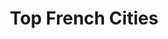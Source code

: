 ---
description: 法国著名城市游览路线。法国的app总是更艺术些！
layout: post
results:
- primaryGenreName: Travel
  version: '1.0'
  artworkUrl100: http://a935.phobos.apple.com/us/r30/Purple5/v4/57/51/b6/5751b6a7-db6e-61e9-b57c-eaa89d0e6b26/mzl.kneruapz.png
  trackViewUrl: https://itunes.apple.com/cn/app/top-french-cities/id910148360?mt=8&uo=4
  artworkUrl60: http://a805.phobos.apple.com/us/r30/Purple4/v4/74/2d/50/742d50b8-9e6d-b3bc-c8fc-c53a3e2b03d6/AppIcon72x72_ipad.png
  minimumOsVersion: '5.1.1'
  sellerName: SOIXANTE SEIZE
  supportedDevices:
  - iPad23G
  - iPad2Wifi
  - iPadWifi
  - iPadThirdGen4G
  - iPadMini4G
  - iPadThirdGen
  - iPadFourthGen4G
  - iPadFourthGen
  - iPad3G
  - iPadMini
  genres:
  - 旅游
  - 导航
  trackName: Top French Cities
  description: 'Top French Cities, the best way to experience France!

    Each city of France promises a unique journey: culture, history, gastronomy,
    design, shopping, events, french “art de vivre”…Discover your next destination
    either by following the suggested itineraries or by indicating your interests.
    You will be able to get the atmosphere of each destination by watching
    embedded video and photos, and get practical information.

    No connection is required to use the app.

    The routes will lead you to the following cities:

    Paris, Versailles Le Havre, Bordeaux , Poitiers, Toulouse, Montpellier,
    Nîmes, Avignon, Aix-en-Provence, Marseille, Nice, Saint-Etienne, Clermont-Ferrand,
    Dijon, Reims, Nancy, Metz, Strasbourg, Mulhouse Amiens, Lille, Rennes,
    Angers, Nantes.

    You will also find information on the main cultural sites along the way,
    such as Mont Saint Michel or the medieval city of Carcassonne.

    Search your destination by interest and choose between:

    -          Design & architecture

    -          Gastronomy

    -          UNESCO heritage

    -          Cites & wines

    -          Cities & nature

    -          French Savoir Faire


    Follow the guide and see you soon in a Top French city!

    The app has been developed by Atout France, France Tourism Development
    Agency, responsible for promoting the development of the tourism industry
    internationally.

    Top French Cities federate 24 tourist boards In France with one main objective:
    promote France through this network of most beautiful cities.

    Visit http://www.rendezvousenfrance.com , the official website for France
    destination, to prepare your next stay with the most accurate touristic
    information.'
  price: 0
  trackId: 910148360
  releaseDate: '2014-08-26T14:53:17Z'
  screenshotUrls: &a []
  artistViewUrl: https://itunes.apple.com/cn/artist/soixante-seize/id673652008?uo=4
  primaryGenreId: 6003
  kind: software
  fileSizeBytes: '1133316565'
  bundleId: com.soixanteseize.topfrenchcities
  trackContentRating: 17+
  artistName: SOIXANTE SEIZE
  trackCensoredName: Top French Cities
  isGameCenterEnabled: false
  contentAdvisoryRating: 17+
  languageCodesISO2A:
  - EN
  - DE
  features: *a
  wrapperType: software
  artworkUrl512: http://a935.phobos.apple.com/us/r30/Purple5/v4/57/51/b6/5751b6a7-db6e-61e9-b57c-eaa89d0e6b26/mzl.kneruapz.png
  formattedPrice: 免费
  artistId: 673652008
  genreIds:
  - '6003'
  - '6010'
  currency: CNY
  ipadScreenshotUrls:
  - http://a2.mzstatic.com/us/r30/Purple3/v4/62/4d/94/624d9400-2162-a9e0-bbf9-770c1d6d6435/screen480x480.jpeg
  - http://a5.mzstatic.com/us/r30/Purple5/v4/d8/4f/e8/d84fe837-d1aa-0d83-c733-bb59290f382f/screen480x480.jpeg
  - http://a4.mzstatic.com/us/r30/Purple5/v4/e3/77/47/e377478f-4dbb-09df-cdcb-e940416846a3/screen480x480.jpeg
  - http://a2.mzstatic.com/us/r30/Purple4/v4/fe/5a/66/fe5a6669-d3d7-d26f-c1f6-38f3fc2fadcc/screen480x480.jpeg
  - http://a4.mzstatic.com/us/r30/Purple3/v4/29/02/a1/2902a18d-8757-6dab-c421-9fa124d42392/screen480x480.jpeg
category: 旅游
tags: tag1
resultCount: 1
title: Top French Cities

---